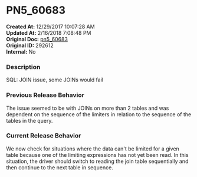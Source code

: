# PN5_60683

**Created At:** 12/29/2017 10:07:28 AM  
**Updated At:** 2/16/2018 7:08:48 PM  
**Original Doc:** [pn5_60683](https://docs.jbase.com/release-notes/pn5_60683)  
**Original ID:** 292612  
**Internal:** No  


### Description

SQL: JOIN issue, some JOINs would fail



### Previous Release Behavior

The issue seemed to be with JOINs on more than 2 tables and was dependent on the sequence of the limiters in relation to the sequence of the tables in the query.



### Current Release Behavior

We now check for situations where the data can't be limited for a given table because one of the limiting expressions has not yet been read. In this situation, the driver should switch to reading the join table sequentially and then continue to the next table in sequence.
